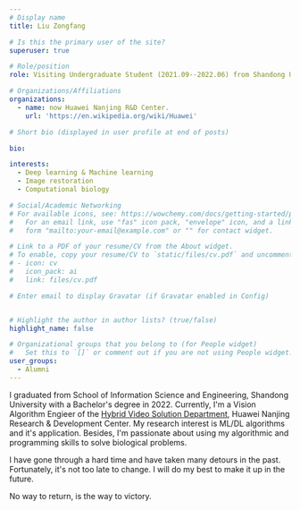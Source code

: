 ```yaml
---
# Display name
title: Liu Zongfang

# Is this the primary user of the site?
superuser: true

# Role/position
role: Visiting Undergraduate Student (2021.09--2022.06) from Shandong University

# Organizations/Affiliations
organizations:
  - name: now Huawei Nanjing R&D Center.
    url: 'https://en.wikipedia.org/wiki/Huawei'

# Short bio (displayed in user profile at end of posts)

bio: 

interests:
  - Deep learning & Machine learning
  - Image restoration
  - Computational biology

# Social/Academic Networking
# For available icons, see: https://wowchemy.com/docs/getting-started/page-builder/#icons
#   For an email link, use "fas" icon pack, "envelope" icon, and a link in the
#   form "mailto:your-email@example.com" or "" for contact widget.

# Link to a PDF of your resume/CV from the About widget.
# To enable, copy your resume/CV to `static/files/cv.pdf` and uncomment the lines below.
# - icon: cv
#   icon_pack: ai
#   link: files/cv.pdf

# Enter email to display Gravatar (if Gravatar enabled in Config)


# Highlight the author in author lists? (true/false)
highlight_name: false

# Organizational groups that you belong to (for People widget)
#   Set this to `[]` or comment out if you are not using People widget.
user_groups:
  - Alumni
---
```

I graduated from School of Information Science and Engineering, Shandong University with a Bachelor's degree in 2022. Currently, I'm a Vision Algorithm Engieer of the [Hybrid Video Solution Department](https://carrier.huawei.com/en/old-solutions/Service-reconstruction/hybrid-video), Huawei Nanjing Research & Development Center. My research interest is ML/DL algorithms and it's application. Besides, I'm passionate about using my algorithmic and programming skills to solve biological problems.

I have gone through a hard time and have taken many detours in the past. Fortunately, it's not too late to change. I will do my best to make it up in the future.

No way to return, is the way to victory.
